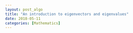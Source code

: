 ```yaml
---
layout: post_algo
title: "An introduction to eigenvectors and eigenvalues"
date: 2018-05-11
categories: [Mathematics]
---
```

